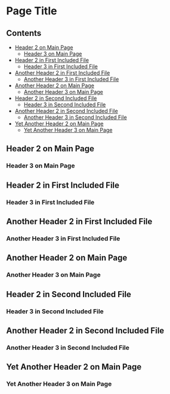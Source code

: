 <!-- >>>>>> BEGIN GENERATED FILE (include): SOURCE test/include/templates/nested_headers_page_toc.md -->
<!-- >>>>>> BEGIN INCLUDED FILE (markdown): SOURCE test/include/includes/nested_headers_1.md -->
<!-- >>>>>> BEGIN INCLUDED FILE (markdown): SOURCE test/include/includes/nested_headers_0.md -->
# Page Title

## Contents
- [Header 2 on Main Page](#header-2-on-main-page)
  - [Header 3 on Main Page](#header-3-on-main-page)
- [Header 2 in First Included File](#header-2-in-first-included-file)
  - [Header 3 in First Included File](#header-3-in-first-included-file)
- [Another Header 2 in First Included File](#another-header-2-in-first-included-file)
  - [Another Header 3 in First Included File](#another-header-3-in-first-included-file)
- [Another Header 2 on Main Page](#another-header-2-on-main-page)
  - [Another Header 3 on Main Page](#another-header-3-on-main-page)
- [Header 2 in Second Included File](#header-2-in-second-included-file)
  - [Header 3 in Second Included File](#header-3-in-second-included-file)
- [Another Header 2 in Second Included File](#another-header-2-in-second-included-file)
  - [Another Header 3 in Second Included File](#another-header-3-in-second-included-file)
- [Yet Another Header 2 on Main Page](#yet-another-header-2-on-main-page)
  - [Yet Another Header 3 on Main Page](#yet-another-header-3-on-main-page)

## Header 2 on Main Page

### Header 3 on Main Page

## Header 2 in First Included File

### Header 3 in First Included File

## Another Header 2 in First Included File

### Another Header 3 in First Included File
<!-- <<<<<< END INCLUDED FILE (markdown): SOURCE test/include/includes/nested_headers_0.md -->

## Another Header 2 on Main Page

### Another Header 3 on Main Page

## Header 2 in Second Included File

### Header 3 in Second Included File

## Another Header 2 in Second Included File

### Another Header 3 in Second Included File
<!-- <<<<<< END INCLUDED FILE (markdown): SOURCE test/include/includes/nested_headers_1.md -->

## Yet Another Header 2 on Main Page

### Yet Another Header 3 on Main Page

<!-- <<<<<< END GENERATED FILE (include): SOURCE test/include/templates/nested_headers_page_toc.md -->
